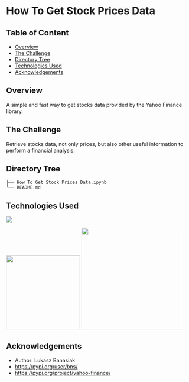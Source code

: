 # How To Get Stock Prices Data


## Table of Content
  * [Overview](#Overview)
  * [The Challenge](#The-Challenge)
  * [Directory Tree](#Directory-Tree)
  * [Technologies Used](#technologies-used)
  * [Acknowledgements](#Acknowledgements)

## Overview
A simple and fast way to get stocks data provided by the Yahoo Finance library.

## The Challenge
Retrieve stocks data, not only prices, but also other useful information to perform a financial analysis.

## Directory Tree 
```
├── How To Get Stock Prices Data.ipynb
└── README.md
```

## Technologies Used

![](https://forthebadge.com/images/badges/made-with-python.svg)

[<img target="_blank" src="https://camo.githubusercontent.com/e5efd9b8f2106722c85415f104a352232a3a9437d765778aca491a2c2a7d5d6c/68747470733a2f2f6465762e70616e6461732e696f2f7374617469632f696d672f70616e6461732e737667" width=200>](https://pandas.pydata.org/) [<img target="_blank" src="https://matplotlib.org/_static/logo2_compressed.svg" width=275>](https://matplotlib.org/) 

## Acknowledgements
 * Author: Lukasz Banasiak
 * https://pypi.org/user/bns/
 * https://pypi.org/project/yahoo-finance/
